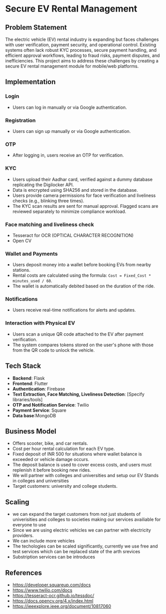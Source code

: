 # Secure EV Rental Management

## Problem Statement
The electric vehicle (EV) rental industry is expanding but faces challenges with user verification, payment security, and operational control. Existing systems often lack robust KYC processes, secure payment handling, and efficient approval workflows, leading to fraud risks, payment disputes, and inefficiencies. This project aims to address these challenges by creating a secure EV rental management module for mobile/web platforms.

## Implementation

### Login
- Users can log in manually or via Google authentication.

### Registration
- Users can sign up manually or via Google authentication.

### OTP
- After logging in, users receive an OTP for verification.

### KYC
- Users upload their Aadhar card, verified against a dummy database replicating the Digilocker API.
- Data is encrypted using SHA256 and stored in the database.
- Users provide camera permissions for face verification and liveliness checks (e.g., blinking three times).
- The KYC scan results are sent for manual approval. Flagged scans are reviewed separately to minimize compliance workload.
### Face matching and liveliness check 
- Tesseract for OCR (OPTICAL CHARACTER RECOGNITION) 
- Open CV

### Wallet and Payments
- Users deposit money into a wallet before booking EVs from nearby stations.
- Rental costs are calculated using the formula: `Cost = Fixed_Cost * minutes_used / 60`.
- The wallet is automatically debited based on the duration of the ride.

### Notifications
- Users receive real-time notifications for alerts and updates.

### Interaction with Physical EV
- Users scan a unique QR code attached to the EV after payment verification.
- The system compares tokens stored on the user's phone with those from the QR code to unlock the vehicle.

## Tech Stack

- **Backend**: Flask
- **Frontend**: Flutter
- **Authentication**: Firebase
- **Text Extraction, Face Matching, Liveliness Detection**: [Specify libraries/tools]
- **OTP and Notification Service**: Twilio
- **Payment Service**: Square
- **Data base**:MongoDB

## Business Model
- Offers scooter, bike, and car rentals.
- Cost per hour rental calculation for each EV type.
- Fixed deposit of INR 500 for situations where wallet balance is exceeded or vehicle damage occurs.
- The deposit balance is used to cover excess costs, and users must replenish it before booking new rides.
- We will partner with colleges and universities and setup our EV Stands in colleges and universities
- Target customers: university and college students.

## Scaling
- we can expand the target customers from not just students of univerisities and colleges to societies making our services availiable for everyone to use 
- Since we are using electric vehicles we can partner with electricity providers.
- We can include more vehicles 
- The techologies can be scaled significantly, currently we use free and test services which can be replaced state of the arth srevices 
- Substription services can be introduces 

## References
- https://developer.squareup.com/docs
- https://www.twilio.com/docs
- https://tesseract-ocr.github.io/tessdoc/
- https://docs.opencv.org/4.x/index.html
- https://ieeexplore.ieee.org/document/10817060
